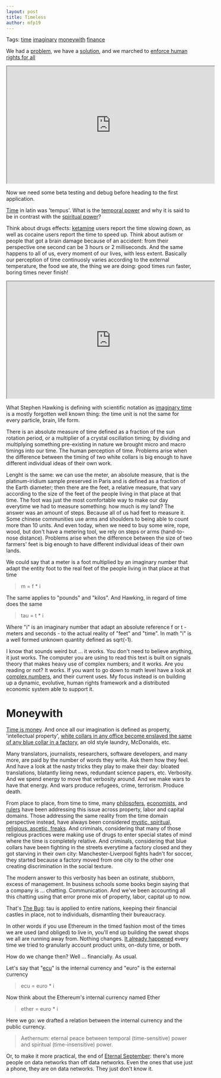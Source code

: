 ```yaml
---
layout: post
title: Timeless
author: mfp19
---
```


Tags: [time](#time) [imaginary](#imaginary) [moneywith](#moneywith) [finance](#finance)

We had a [problem](http://mfp19.github.io/2015/08/24/Integrity.html), we have a [solution](http://mfp19.github.io/2015/12/15/Solution.html), and we marched to [enforce human rights for all](http://mfp19.github.io/2015/12/17/Constitution.html) 

<iframe width="560" height="315" src="https://www.youtube.com/embed/wyLjbMBpGDA">Louis Armstrong - When The Saints Go Marching In</iframe>

Now we need some beta testing and debug before heading to the first application. 

<a name="time"></a>[Time](https://en.wikipedia.org/wiki/Time) in latin was 'tempus'. What is the [temporal power](https://en.wikipedia.org/wiki/Temporal_power) and why it is said to be in contrast with the [spiritual power](https://en.wikipedia.org/wiki/Temporal_power_%28papal%29)? 

Think about drugs effects: [ketamine](https://en.wikipedia.org/wiki/Ketamine) users report the time slowing down, as well as cocaine users report the time to speed up. Think about autism or people that got a brain damage because of an accident: from their perspective one second can be 3 hours or 2 milliseconds. 
And the same happens to all of us, every moment of our lives, with less extent. Basically our perception of time continuosly varies according to the external temperature, the food we ate, the thing we are doing: good times run faster, boring times never finish! 

<iframe width="560" height="315" src="https://www.youtube.com/embed/T8y5EXFMD4s">Stephen Hawking about Imaginary Time</iframe>

What Stephen Hawking is defining with scientific notation as [imaginary time](https://en.wikipedia.org/wiki/Imaginary_time) is a mostly forgotten well known thing: the time unit is not the same for every particle, brain, life form. 

There is an absolute measure of time defined as a fraction of the sun rotation period, or a multiplier of a crystal oscillation timing; by dividing and multiplying something pre-existing in nature we brought micro and macro timings into our time. The human perception of time. Problems arise when the difference between the timing of two white collars is big enough to have different individual ideas of their own work. 

Lenght is the same: we can use the meter, an absolute measure, that is the platinum-iridium sample preserved in Paris and is defined as a fraction of the Earth diameter; then there are the feet, a relative measure, that vary according to the size of the feet of the people living in that place at that time. 
The foot was just the most comfortable way to make our day everytime we had to measure something: how much is my land? The answer was an amount of steps. Because all of us had feet to measure it. Some chinese communities use arms and shoulders to being able to count more than 10 units. And even today, when we need to buy some wire, rope, wood, but don't have a metering tool, we rely on steps or arms (hand-to-nose distance). Problems arise when the difference between the size of two farmers' feet is big enough to have different individual ideas of their own lands. 

<a name="imaginary"></a>We could say that a meter is a foot multiplied by an imaginary number that adapt the entity foot to the real feet of the people living in that place at that time

> m = f * i 

The same applies to "pounds" and "kilos". And Hawking, in regard of time does the same

> tau = t * i

Where "i" is an imaginary number that adapt an absolute reference f or t - meters and seconds - to the actual reality of "feet" and "time". In math "i" is a well formed unknown quantity defined as sqrt(-1). 

I know that sounds weird but ... it works. You don't need to believe anything, it just works. The computer you are using to read this text is built on signals theory that makes heavy use of complex numbers; and it works. Are you reading or not? It works. 
If you want to go down to math level have a look at [complex numbers](https://en.wikipedia.org/wiki/Complex_number), and their current uses. 
My focus instead is on building up a dynamic, evolutive, human rights framework and a distributed economic system able to support it. 

# <a name="moneywith"></a>Moneywith

[Time is money](https://en.wikipedia.org/wiki/Time_value_of_money). And once all our imagination is defined as property, 'intellectual property', [white collars in any office become enslaved the same of any blue collar in a factory](http://punto-informatico.it/1920367/PI/Lettere/lavoro-it-non-questione-diritto.aspx), an old style laundry, McDonalds, etc. 

Many translators, journalists, researchers, software developers, and many more, are paid by the number of words they write. Ask them how they feel. 
And have a look at the nasty tricks they play to make their day: bloated translations, blatantly lieing news, redundant science papers, etc. Verbosity. 
And we spend energy to move that verbosity around. And we make wars to have that energy. And wars produce refugees, crime, terrorism. Produce death. 

From place to place, from time to time, many [philosofers](https://en.wikipedia.org/wiki/Jean-Jacques_Rousseau), [economists](https://en.wikipedia.org/wiki/Karl_Marx), and [rulers](https://en.wikipedia.org/wiki/Joseph_Stalin) have been addressing this issue across property, labor and capital domains. 
Those addressing the same reality from the time domain perspective instead, have always been considered [mystic, spiritual, religious, ascetic, freaks](https://en.wikipedia.org/wiki/George_Gurdjieff). And criminals, considering that many of those religious practices were making use of drugs to enter special states of mind where the time is completely relative. And criminals, considering that blue collars have been fighting in the streets everytime a factory closed and they got starving in their own city: Manchester-Liverpool fights hadn't for soccer, they started because a factory moved from one city to the other one creating discrimination in the social texture. 

The modern answer to this verbosity has been an ostinate, stubborn, excess of management. In business schools some books begin saying that a company is ... chatting. Communication. And we've been accounting all this chatting using that error prone mix of property, labor, capital up to now. 

That's [The Bug](https://en.wikipedia.org/wiki/Bretton_Woods_system#The_Bretton_Woods_system_after_the_2008_crisis): tau is applied to entire nations, keeping their financial castles in place, not to individuals, dismantling their bureaucracy. 

In other words if you use Ethereum in the timed fashion most of the times we are used (and obliged) to live in, you'll end up building the sweat shops we all are running away from. Nothing changes. [It already happened](https://en.wikipedia.org/wiki/Scientific_management) every time we tried to granularly account product units, on-duty time, or both. 

<a name="finance"></a>How do we change then? Well ... financially. As usual. 

Let's say that "[ecu](https://en.wikipedia.org/wiki/European_Currency_Unit)" is the internal currency and "euro" is the external currency

> ecu = euro * i

Now think about the Ethereum's internal currency named Ether

> ether = euro * i

Here we go: we drafted a relation between the internal currency and the public currency.

> Aethernum: eternal peace between temporal (time-sensitive) power and spiritual (time-insensitive) power. 

Or, to make it more practical, the end of [Eternal September](https://en.wikipedia.org/wiki/Eternal_September): there's more people on data networks than off data networks. Even the ones that use just a phone, they are on data networks. They just don't know it. 

